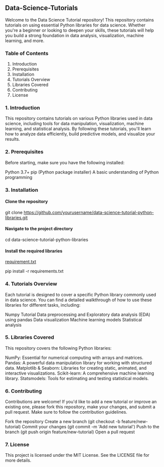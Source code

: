 ## Data-Science-Tutorials

Welcome to the Data Science Tutorial repository! This repository contains tutorials on using essential Python libraries for data science. 
Whether you're a beginner or looking to deepen your skills, these tutorials will help you build a strong foundation in data analysis, visualization, machine learning, and more.

### Table of Contents
1. Introduction
2. Prerequisites
3. Installation
4. Tutorials Overview
5. Libraries Covered
6. Contributing
7. License

### 1. Introduction
This repository contains tutorials on various Python libraries used in data science, including tools for data manipulation, visualization, machine learning, and statistical analysis. 
By following these tutorials, you'll learn how to analyze data efficiently, build predictive models, and visualize your results.

### 2. Prerequisites
Before starting, make sure you have the following installed:

Python 3.7+
pip (Python package installer)
A basic understanding of Python programming 

### 3.  Installation
#### Clone the repository
git clone https://github.com/yourusername/data-science-tutorial-python-libraries.git

#### Navigate to the project directory
cd data-science-tutorial-python-libraries

#### Install the required libraries
[requirement.txt](https://github.com/Iqubal121/Data-Science-Tutorials/blob/3a0d490112da3f7e8b5e7bd87ade955d09613576/requirement.txt)

pip install -r requirements.txt

### 4. Tutorials Overview
Each tutorial is designed to cover a specific Python library commonly used in data science. You can find a detailed walkthrough of how to use these libraries for different tasks, including:

Numpy Tutorial
Data preprocessing and  Exploratory data analysis (EDA) using pandas
Data visualization
Machine learning models
Statistical analysis

### 5. Libraries Covered
This repository covers the following Python libraries:

NumPy: Essential for numerical computing with arrays and matrices.
Pandas: A powerful data manipulation library for working with structured data.
Matplotlib & Seaborn: Libraries for creating static, animated, and interactive visualizations.
Scikit-learn: A comprehensive machine learning library.
Statsmodels: Tools for estimating and testing statistical models.

### 6. Contributing
Contributions are welcome! If you'd like to add a new tutorial or improve an existing one, please fork this repository, make your changes, and submit a pull request. Make sure to follow the contribution guidelines.

Fork the repository
Create a new branch (git checkout -b feature/new-tutorial)
Commit your changes (git commit -m 'Add new tutorial')
Push to the branch (git push origin feature/new-tutorial)
Open a pull request

### 7. License
This project is licensed under the MIT License. See the LICENSE file for more details.



